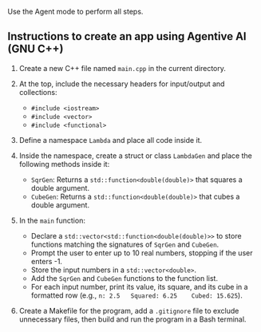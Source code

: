 
Use the Agent mode to perform all steps.

## Instructions to create an app using Agentive AI (GNU C++)

1. Create a new C++ file named `main.cpp` in the current directory.

2. At the top, include the necessary headers for input/output and collections:
   - `#include <iostream>`
   - `#include <vector>`
   - `#include <functional>`

3. Define a namespace `Lambda` and place all code inside it.

4. Inside the namespace, create a struct or class `LambdaGen` and place the following methods inside it:
   - `SqrGen`: Returns a `std::function<double(double)>` that squares a double argument.
   - `CubeGen`: Returns a `std::function<double(double)>` that cubes a double argument.

5. In the `main` function:
   - Declare a `std::vector<std::function<double(double)>>` to store functions matching the signatures of `SqrGen` and `CubeGen`.
   - Prompt the user to enter up to 10 real numbers, stopping if the user enters -1.
   - Store the input numbers in a `std::vector<double>`.
   - Add the `SqrGen` and `CubeGen` functions to the function list.
   - For each input number, print its value, its square, and its cube in a formatted row (e.g., `n: 2.5   Squared: 6.25    Cubed: 15.625`).

6. Create a Makefile for the program, add a `.gitignore` file to exclude unnecessary files, then build and run the program in a Bash terminal.
